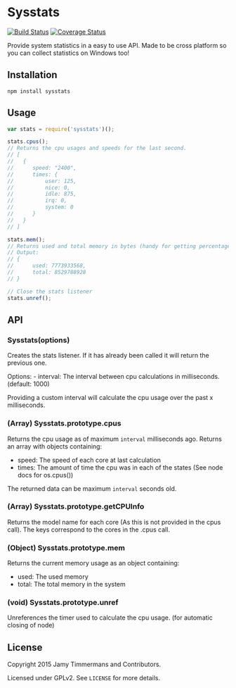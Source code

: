 # Sysstats

[![Build Status](https://travis-ci.org/XereoNet/node_sysstats.svg?branch=master)](https://travis-ci.org/XereoNet/node_sysstats) [![Coverage Status](https://coveralls.io/repos/XereoNet/node_sysstats/badge.svg?branch=master)](https://coveralls.io/r/XereoNet/node_sysstats?branch=master)

Provide system statistics in a easy to use API. Made to be cross platform so you can collect statistics on Windows too!

## Installation

`npm install sysstats`

## Usage


```javascript
var stats = require('sysstats')();

stats.cpus();
// Returns the cpu usages and speeds for the last second.
// [
//   {
//      speed: "2400",
//      times: {
//          user: 125,
//          nice: 0,
//          idle: 875,
//          irq: 0,
//          system: 0
//      }
//   }
// ]

stats.mem();
// Returns used and total memory in bytes (handy for getting percentage)
// Output:
// {
//      used: 7773933568,
//      total: 8529788928
// }

// Close the stats listener
stats.unref();
```

## API

### Sysstats(options)

Creates the stats listener. If it has already been called it will return the previous one.

Options:
    - interval: The interval between cpu calculations in milliseconds. (default: 1000)

Providing a custom interval will calculate the cpu usage over the past x milliseconds.

### (Array) Sysstats.prototype.cpus

Returns the cpu usage as of maximum `interval` milliseconds ago. Returns an array with objects containing:
- speed: The speed of each core at last calculation
- times: The amount of time the cpu was in each of the states (See node docs for os.cpus())

The returned data can be maximum `interval` seconds old.

### (Array) Sysstats.prototype.getCPUInfo

Returns the model name for each core (As this is not provided in the cpus call). The keys correspond to the cores in the .cpus call.

### (Object) Sysstats.prototype.mem

Returns the current memory usage as an object containing:
- used: The used memory
- total: The total memory in the system

### (void) Sysstats.prototype.unref

Unreferences the timer used to calculate the cpu usage. (for automatic closing of node)

## License

Copyright 2015 Jamy Timmermans and Contributors.

Licensed under GPLv2. See `LICENSE` for more details.
